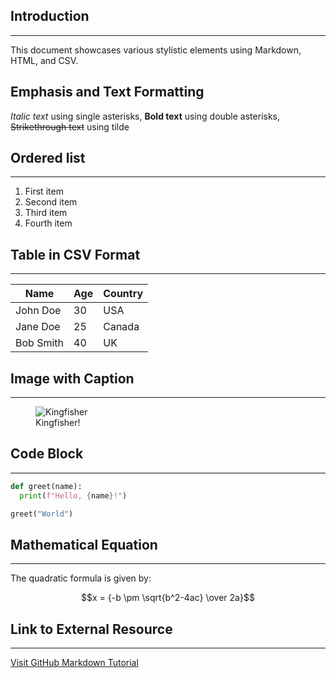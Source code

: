 ## Introduction
---------------
This document showcases various stylistic elements using Markdown, HTML, and CSV.
## Emphasis and Text Formatting
*Italic text* using single asterisks, **Bold text** using double asterisks, ~~Strikethrough text~~ using tilde

## Ordered list
------------------
1. First item
2. Second item
3. Third item
4. Fourth item

## Table in CSV Format
------------------

| Name | Age | Country |
|------|-----|---------|
| John Doe | 30 | USA    |
| Jane Doe | 25 | Canada |
| Bob Smith | 40 | UK   

## Image with Caption
--------------------

<figure>
  <img src="https://drive.google.com/uc?export=view&id=1xqjWkoS81kfd6OE2zEopSyEF-83MP7x_" alt="Kingfisher">
  <figcaption>Kingfisher!</figcaption>
</figure>


## Code Block
-------------
```python
def greet(name):
  print(f"Hello, {name}!")

greet("World")
```

## Mathematical Equation
----------------------

The quadratic formula is given by:

$$x = {-b \pm \sqrt{b^2-4ac} \over 2a}$$


## Link to External Resource
---------------------------

[Visit GitHub Markdown Tutorial](https://guides.github.com/features/mastering-markdown/)
